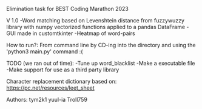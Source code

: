 Elimination task for BEST Coding Marathon 2023

V 1.0
    -Word matching based on Levenshtein distance from fuzzywuzzy library with numpy vectorized functions applied to a pandas DataFrame
    -GUI made in customtkinter
    -Heatmap of word-pairs

How to run?:
    From command line by CD-ing into the directory and using the 'python3 main.py' command    :(

TODO (we ran out of time):
    -Tune up word_blacklist
    -Make a executable file
    -Make support for use as a third party library

Character replacement dictionary based on: https://pc.net/resources/leet_sheet

Authors:
tym2k1
yuul-ia
Troll759